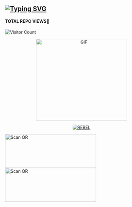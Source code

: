 



## [![Typing SVG](https://readme-typing-svg.herokuapp.com?font=Rockstar-ExtraBold&color=F33A6A&lines=𝐖𝐄𝐋𝐂𝐎𝐌𝐄+𝐓𝐎+𝐑𝐄𝐁𝐄𝐋+𝐒𝐄𝐑+𝐖𝐀+𝐁𝐎𝐓+𝐑𝐄𝐏𝐎.;𝘾𝙍𝙀𝘼𝙏𝙀𝘿+𝘽𝙔+𝐒𝐎𝐔𝐋+𝐑𝐄𝐁𝐄𝐋;𝙏𝙃𝙄𝙎+𝙄𝙎+𝘼+𝘽𝙂𝙈+𝙎𝙏𝙄𝘾𝙆𝙀𝙍+𝘽𝙊𝙏;𝙒𝙄𝙏𝙃+𝙈𝙊𝙍𝙀+𝙁𝙀𝘼𝙏𝙐𝙍𝙀𝙎;𝙏𝙃𝘼𝙉𝙆𝙎+𝙁𝙊𝙍+𝙑𝙄𝙎𝙄𝙏𝙄𝙉𝙂+𝙊𝙐𝙍+𝙂𝙄𝙏)](https://git.io/typing-svg)

#### TOTAL REPO VIEWS📍
![Visitor Count](https://profile-counter.glitch.me/terror-boy/count.svg)
  

 </a>
</p>
 </a>
</p>
<div align="center">
  <p align="center">
<img src="https://i.imgur.com/Q5IxwM8.jpeg" alt="GIF" width="300" height="270"/>
</p>

  <p align="center">
<a href="#"><img title="REBEL" src="https://img.shields.io/badge/REBEL-SER-green?colorA=%23ff0000&colorB=%23017e40&style=for-the-badge"></a>
</p>
</div>

<div>
<a href="https://raganork-india.vercel.app/qr"><img align="center" src="https://i.imgur.com/SYoMXG2.png" alt="Scan QR" height="112" width="300" /></a>
<br>
<a href="https://dashboard.heroku.com/new?button-url=https%3A%2F%2Fabu-jid.vercel.app%2F&template=https%3A%2F%2Fgithub.com%2FPonnuzzzz%2FSoul-Rebel"><img align="center" src="https://i.imgur.com/gtK4XLX.png" alt="Scan QR" height="112" width="300" /></a>
<br>
